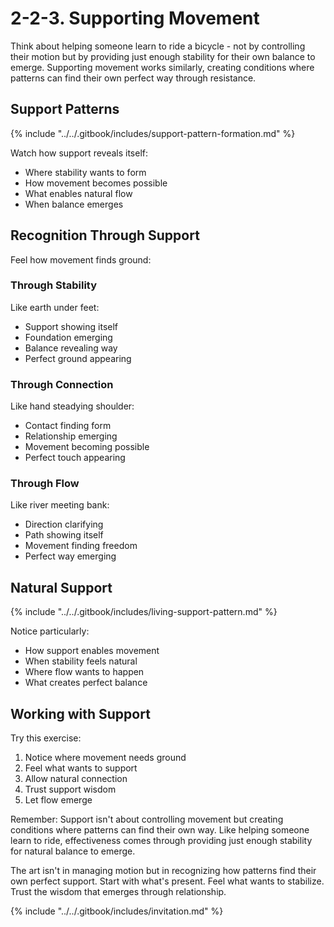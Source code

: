 # 2-2-3. Supporting Movement

Think about helping someone learn to ride a bicycle - not by controlling their motion but by providing just enough stability for their own balance to emerge. Supporting movement works similarly, creating conditions where patterns can find their own perfect way through resistance.

## Support Patterns

{% include "../../.gitbook/includes/support-pattern-formation.md" %}

Watch how support reveals itself:

* Where stability wants to form
* How movement becomes possible
* What enables natural flow
* When balance emerges

## Recognition Through Support

Feel how movement finds ground:

### Through Stability

Like earth under feet:

* Support showing itself
* Foundation emerging
* Balance revealing way
* Perfect ground appearing

### Through Connection

Like hand steadying shoulder:

* Contact finding form
* Relationship emerging
* Movement becoming possible
* Perfect touch appearing

### Through Flow

Like river meeting bank:

* Direction clarifying
* Path showing itself
* Movement finding freedom
* Perfect way emerging

## Natural Support

{% include "../../.gitbook/includes/living-support-pattern.md" %}

Notice particularly:

* How support enables movement
* When stability feels natural
* Where flow wants to happen
* What creates perfect balance

## Working with Support

Try this exercise:

1. Notice where movement needs ground
2. Feel what wants to support
3. Allow natural connection
4. Trust support wisdom
5. Let flow emerge

Remember: Support isn't about controlling movement but creating conditions where patterns can find their own way. Like helping someone learn to ride, effectiveness comes through providing just enough stability for natural balance to emerge.

The art isn't in managing motion but in recognizing how patterns find their own perfect support. Start with what's present. Feel what wants to stabilize. Trust the wisdom that emerges through relationship.

{% include "../../.gitbook/includes/invitation.md" %}

